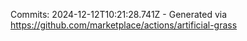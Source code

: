 Commits: 2024-12-12T10:21:28.741Z - Generated via https://github.com/marketplace/actions/artificial-grass
<br>
